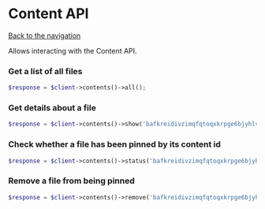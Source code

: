 # Content API

[Back to the navigation](README.md)

Allows interacting with the Content API.

### Get a list of all files

```php
$response = $client->contents()->all();
```

### Get details about a file

```php
$response = $client->contents()->show('bafkreidivzimqfqtoqxkrpge6bjyhlvxqs3rhe73owtmdulaxr5do5in7u');
```

### Check whether a file has been pinned by its content id

```php
$response = $client->contents()->status('bafkreidivzimqfqtoqxkrpge6bjyhlvxqs3rhe73owtmdulaxr5do5in7u');
```

### Remove a file from being pinned

```php
$response = $client->contents()->remove('bafkreidivzimqfqtoqxkrpge6bjyhlvxqs3rhe73owtmdulaxr5do5in7u');
```
